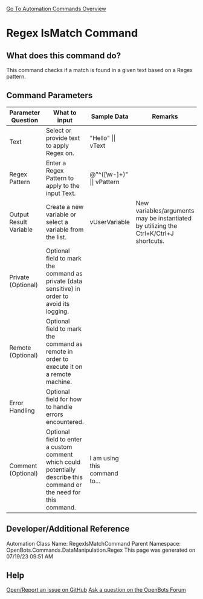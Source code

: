 <!--TITLE: Regex IsMatch Command -->
<!-- SUBTITLE: a command in the Data Manipulation Commands\Regex group. -->
[Go To Automation Commands Overview](/automation-commands)


# Regex IsMatch Command


## What does this command do?
This command checks if a match is found in a given text based on a Regex pattern.


## Command Parameters
| Parameter Question   	| What to input  	|  Sample Data 	| Remarks  	|
| ---                    | ---               | ---           | ---       |
|Text|Select or provide text to apply Regex on.|"Hello" \|\| vText||
|Regex Pattern|Enter a Regex Pattern to apply to the input Text.|@"^([\w\-]+)" \|\| vPattern||
|Output Result Variable|Create a new variable or select a variable from the list.|vUserVariable|New variables/arguments may be instantiated by utilizing the Ctrl+K/Ctrl+J shortcuts.|
|Private (Optional)|Optional field to mark the command as private (data sensitive) in order to avoid its logging.|||
|Remote (Optional)|Optional field to mark the command as remote in order to execute it on a remote machine.|||
|Error Handling|Optional field for how to handle errors encountered.|||
|Comment (Optional)|Optional field to enter a custom comment which could potentially describe this command or the need for this command.|I am using this command to...||


## Developer/Additional Reference
Automation Class Name: RegexIsMatchCommand
Parent Namespace: OpenBots.Commands.DataManipulation.Regex
This page was generated on 07/19/23 09:51 AM


## Help
[Open/Report an issue on GitHub](https://github.com/OpenBotsAI/OpenBots.Studio/issues/new)
[Ask a question on the OpenBots Forum](https://openbots.ai/forums/)
